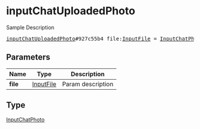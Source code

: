 # inputChatUploadedPhoto

Sample Description

<pre>
<a href="../constructor/inputChatUploadedPhoto.md">inputChatUploadedPhoto</a>#927c55b4 file:<a href="../type/InputFile.md">InputFile</a> = <a href="../type/InputChatPhoto.md">InputChatPhoto</a>;
</pre>
## Parameters

| Name | Type | Description |
|------|:----:|-------------|
| **file** | <a href="../type/InputFile.md">InputFile</a> | Param description |

## Type

<a href="../type/InputChatPhoto.md">InputChatPhoto</a>
